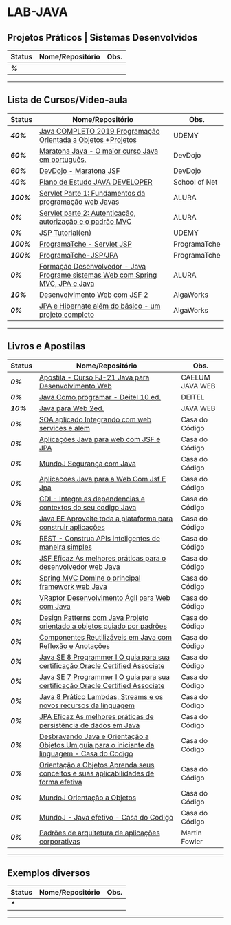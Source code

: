 # LAB-JAVA

## Projetos Práticos | Sistemas Desenvolvidos

| **Status**  | **Nome/Repositório**  | **Obs.**  |
|---|---|---|
| **_%_** | []()  |   |

------------

## Lista de Cursos/Vídeo-aula

| **Status**  | **Nome/Repositório**  | **Obs.**  |
|---|---|---|
| **_40%_** | [Java COMPLETO 2019 Programação Orientada a Objetos +Projetos](https://github.com/josemalcher/udemy-Java_COMPLETO_2018_Programacao_Orientada_a_Objetos_Projetos)  |  UDEMY |
| **_60%_** | [Maratona Java - O maior curso Java em português.](https://github.com/josemalcher/devdojo_maratona-java)  |  DevDojo |
| **_60%_** | [DevDojo - Maratona JSF](https://github.com/josemalcher/devdojo-maratona-jsf)  |   DevDojo |
| **_40%_** | [Plano de Estudo JAVA DEVELOPER](https://github.com/josemalcher/SchoolOfNet-plano-de-estudo-JAVA-DEVELOPER)  |  School of Net |
| **_100%_**| [Servlet Parte 1: Fundamentos da programação web Javas](https://github.com/josemalcher/alura-Curso-Servlet-Parte-1-Fundamentos-da-programacao-web-Java)  |   ALURA |
| **_0%_**  | [Servlet parte 2: Autenticação, autorização e o padrão MVC](https://github.com/josemalcher/alura-Curso-Servlet-parte-2-Autenticacao-autorizacao-e-o-padrao-MVC)  |   ALURA |
| **_0%_**  | [JSP Tutorial(en)](https://github.com/josemalcher/Udemy-jsp-tutorial)  |   UDEMY |
| **_100%_**| [ProgramaTche - Servlet JSP](https://github.com/josemalcher/programaTche-Servlet-JSP)  |   ProgramaTche |
| **_100%_**| [ProgramaTche-JSP/JPA](https://github.com/josemalcher/programaTche-CrudJPA)  |   ProgramaTche |
| **_0%_**  | [Formação Desenvolvedor - Java Programe sistemas Web com Spring MVC, JPA e Java](https://github.com/josemalcher/alura-formacao-Desenvolvedor-Java)  |  ALURA |
| **_10%_** | [Desenvolvimento Web com JSF 2](https://github.com/josemalcher/ALGAWORKS-Curso-Desenvolvimento-Web-com-JSF-2)  |   AlgaWorks |
| **_0%_**  | [JPA e Hibernate além do básico - um projeto completo](https://github.com/josemalcher/ALGAWORKS-Curso-JPA-e-Hibernate-alem-do-basico)  |  AlgaWorks |

------------

## Livros e Apostilas

| **Status**  | **Nome/Repositório**  | **Obs.**  |
|---|---|---|
| **_0%_**  | [Apostila - Curso FJ-21 Java para Desenvolvimento Web](https://github.com/josemalcher/apostila-caelum-Java-para-Desenvolvimento-Web)  |  CAELUM JAVA WEB |
| **_0%_**  | [Java Como programar - Deitel 10 ed.](https://github.com/josemalcher/Livro-JAVAComoProgramar-Deitel-10ed)  |  DEITEL |
| **_10%_** | [Java para Web 2ed.](https://github.com/josemalcher/Livro-JavaPraWeb-2)  |  JAVA WEB |
| **_0%_**  | [SOA aplicado Integrando com web services e além](#)  |  Casa do Código |
| **_0%_**  | [Aplicações Java para web com JSF e JPA](#)  |  Casa do Código |
| **_0%_**  | [MundoJ Segurança com Java](#)  |  Casa do Código |
| **_0%_**  | [Aplicacoes Java para a Web Com Jsf E Jpa](#)  |  Casa do Código |
| **_0%_**  | [CDI - Integre as dependencias e contextos do seu codigo Java](#)  |  Casa do Código |
| **_0%_**  | [Java EE Aproveite toda a plataforma para construir aplicações](#)  |  Casa do Código |
| **_0%_**  | [REST - Construa APIs inteligentes de maneira simples](#)  |  Casa do Código |
| **_0%_**  | [JSF Eficaz As melhores práticas para o desenvolvedor web Java](#)  |  Casa do Código |
| **_0%_**  | [Spring MVC Domine o principal framework web Java](#)  |  Casa do Código |
| **_0%_**  | [VRaptor Desenvolvimento Ágil para Web com Java](#)  |  Casa do Código |
| **_0%_**  | [Design Patterns com Java Projeto orientado a objetos guiado por padrões](#)  |  Casa do Código |
| **_0%_**  | [Componentes Reutilizáveis em Java com Reflexão e Anotações](#)  |  Casa do Código |
| **_0%_**  | [Java SE 8 Programmer I O guia para sua certificação Oracle Certified Associate](#)  |  Casa do Código |
| **_0%_**  | [Java SE 7 Programmer I O guia para sua certificação Oracle Certified Associate](#)  |  Casa do Código |
| **_0%_**  | [Java 8 Prático Lambdas, Streams e os novos recursos da linguagem](#)  |  Casa do Código |
| **_0%_**  | [JPA Eficaz As melhores práticas de persistência de dados em Java](#)  |  Casa do Código |
| **_0%_**  | [Desbravando Java e Orientação a Objetos Um guia para o iniciante da linguagem - Casa do Codigo](#)  |  Casa do Código |
| **_0%_**  | [Orientação a Objetos Aprenda seus conceitos e suas aplicabilidades de forma efetiva](#)  |  Casa do Código |
| **_0%_**  | [MundoJ Orientação a Objetos](#)  |  Casa do Código |
| **_0%_**  | [MundoJ - Java efetivo - Casa do Codigo](#)  |  Casa do Código |
| **_0%_**  | [Padrões de arquitetura de aplicações corporativas](#)  |  Martin Fowler |


------------

## Exemplos diversos

| **Status**  | **Nome/Repositório**  | **Obs.**  |
|---|---|---|
| **_*_** | []()  |   |

------------